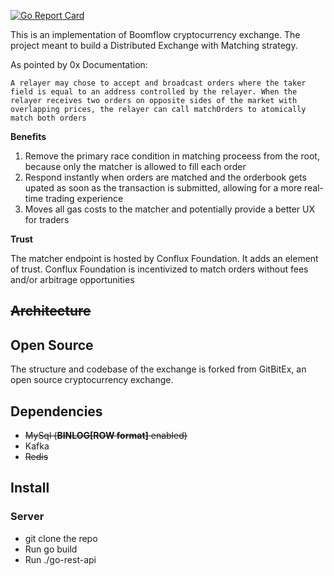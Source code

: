 [![Go Report Card](https://goreportcard.com/badge/github.com/zimengpan/go-rest-api)](https://goreportcard.com/report/github.com/zimengpan/go-rest-api)

This is an implementation of Boomflow cryptocurrency exchange. The project meant to build a Distributed Exchange with Matching strategy. 

As pointed by 0x Documentation:
```
A relayer may chose to accept and broadcast orders where the taker field is equal to an address controlled by the relayer. When the relayer receives two orders on opposite sides of the market with overlapping prices, the relayer can call matchOrders to atomically match both orders
```
**Benefits**
1. Remove the primary race condition in matching proceess from the root, because only the matcher is allowed to fill each order
2. Respond instantly when orders are matched and the orderbook gets upated as soon as the transaction is submitted, allowing for a more real-time trading experience
3. Moves all gas costs to the matcher and potentially provide a better UX for traders

**Trust**

The matcher endpoint is hosted by Conflux Foundation. It adds an element of trust. Conflux Foundation is incentivized to match orders without fees and/or arbitrage opportunities

## <s>Architecture</s>


## Open Source
The structure and codebase of the exchange is forked from GitBitEx, an open source cryptocurrency exchange.

## Dependencies
* <s>MySql (**BINLOG[ROW format]** enabled)</s>
* Kafka
* <s>Redis</s>

## Install
### Server
* git clone the repo
* Run go build
* Run ./go-rest-api